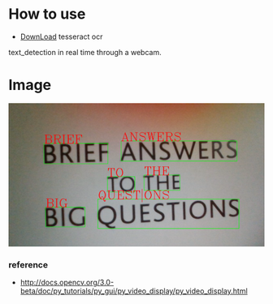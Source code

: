 # How to use
+ [DownLoad](https://tesseract-ocr.github.io/tessdoc/Downloads.html) tesseract ocr


text_detection in real time through a webcam.

# Image
![](./img.png)


### reference 
+ http://docs.opencv.org/3.0-beta/doc/py_tutorials/py_gui/py_video_display/py_video_display.html
